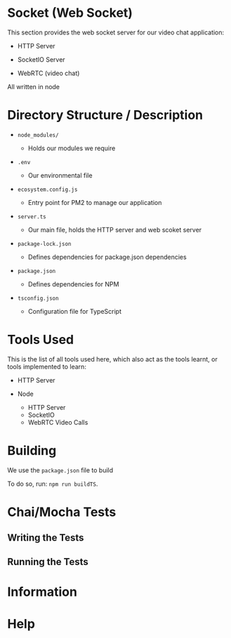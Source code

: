 # Socket (Web Socket)

This section provides the web socket server for our video chat application:

* HTTP Server

* SocketIO Server

* WebRTC (video chat)

All written in node

# Directory Structure / Description

* `node_modules/`

    * Holds our modules we require

* `.env`

    * Our environmental file

* `ecosystem.config.js`

    * Entry point for PM2 to manage our application

* `server.ts`

    * Our main file, holds the HTTP server and web scoket server

* `package-lock.json`

    * Defines dependencies for package.json dependencies

* `package.json`

    * Defines dependencies for NPM

* `tsconfig.json`

    * Configuration file for TypeScript

# Tools Used

This is the list of all tools used here, which also act as the tools learnt, or tools implemented to learn:

* HTTP Server

* Node

    * HTTP Server
    * SocketIO
    * WebRTC Video Calls

# Building

We use the `package.json` file to build

To do so, run: `npm run buildTS`.

# Chai/Mocha Tests

## Writing the Tests

## Running the Tests

# Information

# Help
